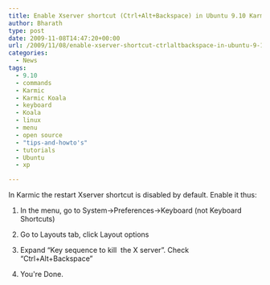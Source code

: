 ```yaml
---
title: Enable Xserver shortcut (Ctrl+Alt+Backspace) in Ubuntu 9.10 Karmic Koala
author: Bharath
type: post
date: 2009-11-08T14:47:20+00:00
url: /2009/11/08/enable-xserver-shortcut-ctrlaltbackspace-in-ubuntu-9-10-karmic-koala/
categories:
  - News
tags:
  - 9.10
  - commands
  - Karmic
  - Karmic Koala
  - keyboard
  - Koala
  - linux
  - menu
  - open source
  - "tips-and-howto's"
  - tutorials
  - Ubuntu
  - xp

---
```

In Karmic the restart Xserver shortcut is disabled by default. Enable it thus:

1. In the menu, go to System->Preferences->Keyboard (not Keyboard Shortcuts)

2. Go to Layouts tab, click Layout options

3. Expand &#8220;Key sequence to kill  the X server&#8221;. Check &#8220;Ctrl+Alt+Backspace&#8221;

4. You're Done.
